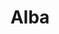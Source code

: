 ---
title: Alba
date: 
draft: false

# descripcion
description : Aros pasantes en plata 925. Precio por par. Tamaño pequeño.

materials: Plata 925

color: 

dimensions: Largo total 2.5cm

code: 01-01-0912

type: "Aros"

categories: []

price: $1.680,00

price_eftvo: $1.430,00

# Images
# first image will be shown in the product page
images:
  # - image: "images/path_to_image"
  # La ubicacion de las imagenes es imagenes/Aros/Aros.Colgantes/01-01-0912-alba
  - image: "./images/aros/colgantes/01-01-0912-alba_a.jpg"
---
